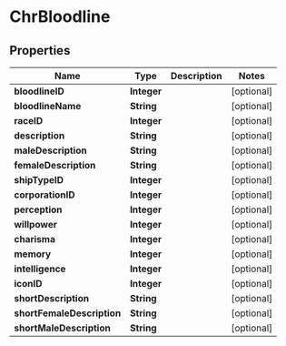 
# ChrBloodline

## Properties
Name | Type | Description | Notes
------------ | ------------- | ------------- | -------------
**bloodlineID** | **Integer** |  |  [optional]
**bloodlineName** | **String** |  |  [optional]
**raceID** | **Integer** |  |  [optional]
**description** | **String** |  |  [optional]
**maleDescription** | **String** |  |  [optional]
**femaleDescription** | **String** |  |  [optional]
**shipTypeID** | **Integer** |  |  [optional]
**corporationID** | **Integer** |  |  [optional]
**perception** | **Integer** |  |  [optional]
**willpower** | **Integer** |  |  [optional]
**charisma** | **Integer** |  |  [optional]
**memory** | **Integer** |  |  [optional]
**intelligence** | **Integer** |  |  [optional]
**iconID** | **Integer** |  |  [optional]
**shortDescription** | **String** |  |  [optional]
**shortFemaleDescription** | **String** |  |  [optional]
**shortMaleDescription** | **String** |  |  [optional]



